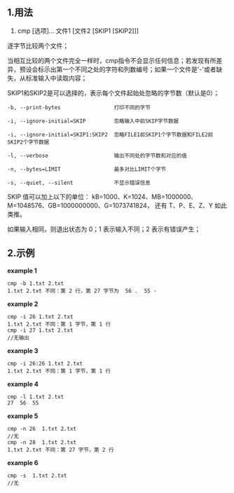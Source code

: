 ## 1.用法

1. cmp [选项]... 文件1 [文件2 [SKIP1 [SKIP2]]]

逐字节比较两个文件；

当相互比较的两个文件完全一样时，cmp指令不会显示任何信息；若发现有所差异，预设会标示出第一个不同之处的字符和列数编号；如果一个文件是'-'或者缺失，从标准输入中读取内容；

SKIP1和SKIP2是可以选择的，表示每个文件起始处忽略的字节数（默认是0）；

    -b, --print-bytes                 打印不同的字节

    -i, --ignore-initial=SKIP         忽略输入中前SKIP字节数据

    -i, --ignore-initial=SKIP1:SKIP2  忽略FILE1前SKIP1个字节数据和FILE2前SKIP2个字节数据

    -l, --verbose                     输出不同处的字节数和对应的值

    -n, --bytes=LIMIT                 最多对比LIMIT个字节

    -s, --quiet, --silent             不显示错误信息


SKIP 值可以加上以下的单位：
kB=1000、K=1024、MB=1000000、M=1048576、GB=1000000000、G=1073741824，
还有 T、P、E、Z、Y 如此类推。

如果输入相同，则退出状态为 0；1 表示输入不同；2 表示有错误产生；

## 2.示例

**example 1**

    cmp -b 1.txt 2.txt
    1.txt 2.txt 不同：第 2 行，第 27 字节为  56 .  55 -

**example 2**

    cmp -i 26 1.txt 2.txt
    1.txt 2.txt 不同：第 1 字节，第 1 行
    cmp -i 27 1.txt 2.txt
    //无输出

**example 3**

    cmp -i 26:26 1.txt 2.txt
    1.txt 2.txt 不同：第 1 字节，第 1 行

**example 4**

    cmp -l 1.txt 2.txt
    27  56  55

**example 5**

    cmp -n 26  1.txt 2.txt
    //无
    cmp -n 28  1.txt 2.txt
    1.txt 2.txt 不同：第 27 字节，第 2 行

**example 6**

    cmp -s  1.txt 2.txt
    //无
